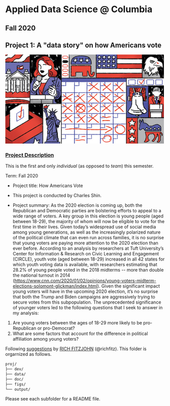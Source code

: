 # Applied Data Science @ Columbia
## Fall 2020
## Project 1: A "data story" on how Americans vote

<img src="figs/title1.jpeg" width="500">

### [Project Description](doc/)
This is the first and only *individual* (as opposed to *team*) this semester. 

Term: Fall 2020

+ Project title: How Americans Vote
+ This project is conducted by Charles Shin.

+ Project summary: As the 2020 election is coming up, both the Republican and Democratic parties are bolstering efforts to appeal to a wide range of voters. A key group in this election is young people (aged between 18-29), the majority of whom will now be eligible to vote for the first time in their lives. Given today’s widespread use of social media among young generations, as well as the increasingly polarized nature of the political climate that can even run across families, it is no surprise that young voters are paying more attention to the 2020 election than ever before. According to an analysis by researchers at Tuft University’s Center for Information & Research on Civic Learning and Engagement (CIRCLE), youth vote (aged between 18-29) increased in all 42 states for which youth voting data is available, with researchers estimating that 28.2% of young people voted in the 2018 midterms -- more than double the national turnout in 2014 (https://www.cnn.com/2020/01/02/opinions/young-voters-midterm-elections-solomont-glickman/index.html). 
Given the significant impact young voters will have in the upcoming 2020 election, it’s no surprise that both the Trump and Biden campaigns are aggressively trying to secure votes from this subpopulation. The unprecedented significance of younger voters led to the following questions that I seek to answer in my analysis:
1.	Are young voters between the ages of 18-29 more likely to be pro-Republican or pro-Democrat?
2.	What are some factors that account for the difference in political affiliation among young voters?


Following [suggestions](http://nicercode.github.io/blog/2013-04-05-projects/) by [RICH FITZJOHN](http://nicercode.github.io/about/#Team) (@richfitz). This folder is orgarnized as follows.

```
proj/
├── dev/
├── data/
├── doc/
├── figs/
└── output/
```

Please see each subfolder for a README file.
